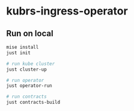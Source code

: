 # kubrs-ingress-operator

## Run on local

```bash
mise install
just init

# run kube cluster
just cluster-up

# run operator
just operator-run

# run contracts
just contracts-build
```
